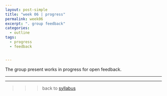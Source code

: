 ```yaml
---
layout: post-simple
title: "week 06 | progress"
permalink: week06
excerpt: ". group feedback"
categories:
  - outline
tags:
  - progress
  - feedback


---
```


The group present works in progress for open feedback.

---
---

>>> back to [syllabus](../aru2018/#syllabus)
